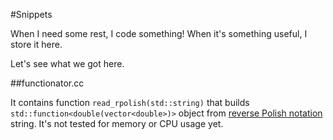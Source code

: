 #Snippets

When I need some rest, I code something! When it's something useful, I store it here.

Let's see what we got here.

##functionator.cc

It contains function `read_rpolish(std::string)` that builds `std::function<double(vector<double>)>` object from [reverse Polish notation](https://en.wikipedia.org/wiki/Reverse_Polish_notation) string. It's not tested for memory or CPU usage yet.
